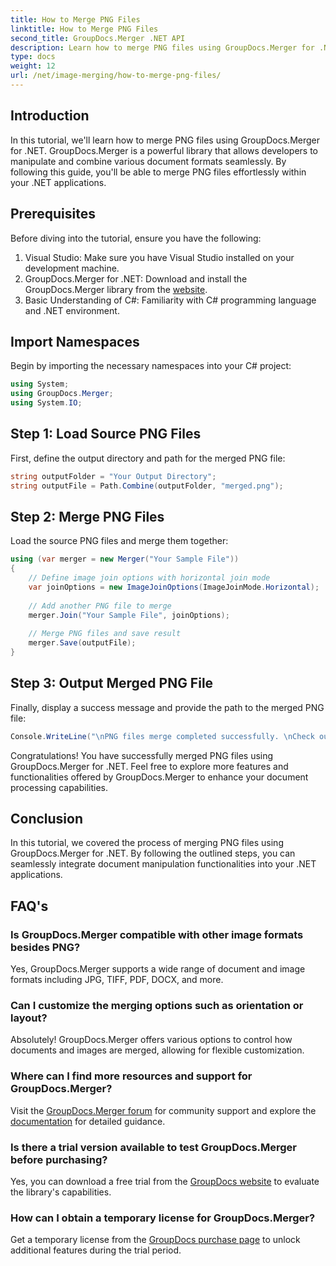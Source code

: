 ```yaml
---
title: How to Merge PNG Files
linktitle: How to Merge PNG Files
second_title: GroupDocs.Merger .NET API
description: Learn how to merge PNG files using GroupDocs.Merger for .NET. Step-by-step guide for seamless integration in your .NET applications.
type: docs
weight: 12
url: /net/image-merging/how-to-merge-png-files/
---
```

## Introduction
In this tutorial, we'll learn how to merge PNG files using GroupDocs.Merger for .NET. GroupDocs.Merger is a powerful library that allows developers to manipulate and combine various document formats seamlessly. By following this guide, you'll be able to merge PNG files effortlessly within your .NET applications.
## Prerequisites
Before diving into the tutorial, ensure you have the following:
1. Visual Studio: Make sure you have Visual Studio installed on your development machine.
2. GroupDocs.Merger for .NET: Download and install the GroupDocs.Merger library from the [website](https://releases.groupdocs.com/merger/net/).
3. Basic Understanding of C#: Familiarity with C# programming language and .NET environment.

## Import Namespaces
Begin by importing the necessary namespaces into your C# project:
```csharp
using System; 
using GroupDocs.Merger;
using System.IO;
```
## Step 1: Load Source PNG Files
First, define the output directory and path for the merged PNG file:
```csharp
string outputFolder = "Your Output Directory";
string outputFile = Path.Combine(outputFolder, "merged.png");
```
## Step 2: Merge PNG Files
Load the source PNG files and merge them together:
```csharp
using (var merger = new Merger("Your Sample File"))
{
    // Define image join options with horizontal join mode
    var joinOptions = new ImageJoinOptions(ImageJoinMode.Horizontal);
    
    // Add another PNG file to merge
    merger.Join("Your Sample File", joinOptions);
    
    // Merge PNG files and save result
    merger.Save(outputFile);
}
```
## Step 3: Output Merged PNG File
Finally, display a success message and provide the path to the merged PNG file:
```csharp
Console.WriteLine("\nPNG files merge completed successfully. \nCheck output in {0}", outputFolder);
```
Congratulations! You have successfully merged PNG files using GroupDocs.Merger for .NET. Feel free to explore more features and functionalities offered by GroupDocs.Merger to enhance your document processing capabilities.


## Conclusion
In this tutorial, we covered the process of merging PNG files using GroupDocs.Merger for .NET. By following the outlined steps, you can seamlessly integrate document manipulation functionalities into your .NET applications.
## FAQ's
### Is GroupDocs.Merger compatible with other image formats besides PNG?
Yes, GroupDocs.Merger supports a wide range of document and image formats including JPG, TIFF, PDF, DOCX, and more.
### Can I customize the merging options such as orientation or layout?
Absolutely! GroupDocs.Merger offers various options to control how documents and images are merged, allowing for flexible customization.
### Where can I find more resources and support for GroupDocs.Merger?
Visit the [GroupDocs.Merger forum](https://forum.groupdocs.com/c/merger/32) for community support and explore the [documentation](https://reference.groupdocs.com/merger/net/) for detailed guidance.
### Is there a trial version available to test GroupDocs.Merger before purchasing?
Yes, you can download a free trial from the [GroupDocs website](https://releases.groupdocs.com/) to evaluate the library's capabilities.
### How can I obtain a temporary license for GroupDocs.Merger?
Get a temporary license from the [GroupDocs purchase page](https://purchase.groupdocs.com/temporary-license/) to unlock additional features during the trial period.
